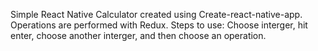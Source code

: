 Simple React Native Calculator created using Create-react-native-app.
Operations are performed with Redux.
Steps to use:
Choose interger, hit enter, choose another interger, and then choose an operation.
